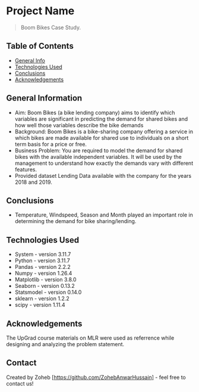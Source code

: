 # Project Name
> Boom Bikes Case Study.


## Table of Contents
* [General Info](#general-information)
* [Technologies Used](#technologies-used)
* [Conclusions](#conclusions)
* [Acknowledgements](#acknowledgements)

<!-- You can include any other section that is pertinent to your problem -->

## General Information
- Aim:
	Boom Bikes (a bike lending company) aims to identify which variables are significant in predicting the demand for shared bikes and how well those variables describe the bike demands
- Background:
	Boom Bikes is a bike-sharing company offering a service in which bikes are made available for shared use to individuals on a short term basis for a price or free.
- Business Problem:
	You are required to model the demand for shared bikes with the available independent variables. It will be used by the management to understand how exactly the demands vary with different features.
- Provided dataset
	Lending Data available with the company for the years 2018 and 2019.

<!-- You don't have to answer all the questions - just the ones relevant to your project. -->

## Conclusions
- Temperature, Windspeed, Season and Month played an important role in determining the demand for bike sharing/lending. 

<!-- You don't have to answer all the questions - just the ones relevant to your project. -->


## Technologies Used
- System     - version 3.11.7
- Python     - version 3.11.7
- Pandas     - version 2.2.2
- Numpy      - version 1.26.4
- Matplotlib - version 3.8.0
- Seaborn    - version 0.13.2
- Statsmodel - version 0.14.0
- sklearn    - version 1.2.2
- scipy      - version 1.11.4

<!-- As the libraries versions keep on changing, it is recommended to mention the version of library used in this project -->

## Acknowledgements
The UpGrad course materials on MLR were used as referrence while designing and analyzing the problem statement.
## Contact
Created by Zoheb [https://github.com/ZohebAnwarHussain] - feel free to contact us!


<!-- Optional -->
<!-- ## License -->
<!-- This project is open source and available under the [... License](). -->

<!-- You don't have to include all sections - just the one's relevant to your project -->